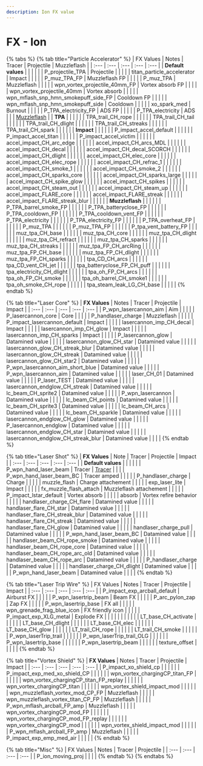 ```yaml
---
description: Ion FX value
---
```


# FX - Ion

{% tabs %}
{% tab title="Particle Accelerator" %}
| FX Values | Notes | Tracer | Projectile | Muzzleflash |
| :--- | :--- | :--- | :--- | :--- |
| **Default values** |  |  |  |  |
| P\_projectile\_TPA | Projectile |  |  |  |
| titan\_particle\_accelerator | Impact |  |  |  |
| P\_muz\_TPA\_FP | Muzzleflash FP |  |  |  |
| P\_muz\_TPA | Muzzleflash |  |  |  |
| wpn\_vortex\_projectile\_40mm\_FP | Vortex absorb FP |  |  |  |
| wpn\_vortex\_projectile\_40mm | Vortex absorb |  |  |  |
| wpn\_mflash\_snp\_hmn\_smokepuff\_side\_FP | Cooldown FP |  |  |  |
| wpn\_mflash\_snp\_hmn\_smokepuff\_side | Cooldown |  |  |  |
| xo\_spark\_med | Burnout |  |  |  |
| P\_TPA\_electricity\_FP | ADS FP |  |  |  |
| P\_TPA\_electricity | ADS |  |  | [Muzzleflash](https://gfycat.com/cooperativeperfumedeyra) |
| **TPA** |  |  |  |  |
| TPA\_trail\_CH\_rope |  |  |  |  |
| TPA\_trail\_CH\_tail |  |  |  |  |
| TPA\_trail\_CH\_dlight |  |  |  |  |
| TPA\_trail\_CH\_streaks |  |  |  |  |
| TPA\_trail\_CH\_spark |  |  |  |  |
| **Impact** |  |  |  |  |
| P\_impact\_accel\_default |  |  |  |  |
| P\_impact\_accel\_titan |  |  |  |  |
| P\_impact\_accel\_victim |  |  |  |  |
| accel\_impact\_CH\_arc\_edge |  |  |  |  |
| accel\_impact\_CH\_arcs\_MDL |  |  |  |  |
| accel\_impact\_CH\_decal |  |  |  |  |
| accel\_impact\_CH\_decal\_SCORCH |  |  |  |  |
| accel\_impact\_CH\_dlight |  |  |  |  |
| accel\_impact\_CH\_elec\_core |  |  |  |  |
| accel\_impact\_CH\_elec\_rope |  |  |  |  |
| accel\_impact\_CH\_refrac\_1 |  |  |  |  |
| accel\_impact\_CH\_smoke\_1 |  |  |  |  |
| accel\_impact\_CH\_smoke\_2 |  |  |  |  |
| accel\_impact\_CH\_sparks\_core |  |  |  |  |
| accel\_impact\_CH\_sparks\_large |  |  |  |  |
| accel\_impact\_CH\_spike\_glow |  |  |  |  |
| accel\_impact\_CH\_spikes |  |  |  |  |
| accel\_impact\_CH\_steam\_out |  |  |  |  |
| accel\_impact\_CH\_steam\_up |  |  |  |  |
| accel\_impact\_FLARE\_core |  |  |  |  |
| accel\_impact\_FLARE\_streak |  |  |  |  |
| accel\_impact\_FLARE\_streak\_blur |  |  |  |  |
| **Muzzleflash** |  |  |  |  |
| P\_TPA\_barrel\_smoke\_FP |  |  |  |  |
| P\_TPA\_batteryclose\_FP |  |  |  |  |
| P\_TPA\_cooldown\_FP |  |  |  |  |
| P\_TPA\_cooldown\_vent\_FP |  |  |  |  |
| P\_TPA\_electricity |  |  |  |  |
| P\_TPA\_electricity\_FP |  |  |  |  |
| P\_TPA\_overheat\_FP |  |  |  |  |
| P\_muz\_TPA |  |  |  |  |
| P\_muz\_TPA\_FP |  |  |  |  |
| P\_tpa\_vent\_battery\_FP |  |  |  |  |
| muz\_tpa\_CH\_base |  |  |  |  |
| muz\_tpa\_CH\_core |  |  |  |  |
| muz\_tpa\_CH\_dlight |  |  |  |  |
| muz\_tpa\_CH\_refract |  |  |  |  |
| muz\_tpa\_CH\_sparks |  |  |  |  |
| muz\_tpa\_CH\_streaks |  |  |  |  |
| muz\_tpa\_FP\_CH\_arcRing |  |  |  |  |
| muz\_tpa\_FP\_CH\_base |  |  |  |  |
| muz\_tpa\_FP\_CH\_dlight |  |  |  |  |
| muz\_tpa\_FP\_CH\_sparks |  |  |  |  |
| tpa\_CD\_CH\_arcs |  |  |  |  |
| tpa\_CD\_vent\_CH\_jet |  |  |  |  |
| tpa\_batteryclose\_FP\_CH\_puff |  |  |  |  |
| tpa\_electricity\_CH\_dlight |  |  |  |  |
| tpa\_oh\_FP\_CH\_arcs |  |  |  |  |
| tpa\_oh\_FP\_CH\_smoke |  |  |  |  |
| tpa\_oh\_barrel\_CH\_smoke1 |  |  |  |  |
| tpa\_oh\_smoke\_CH\_rope |  |  |  |  |
| tpa\_steam\_leak\_LG\_CH\_base |  |  |  |  |
{% endtab %}

{% tab title="Laser Core" %}
| **FX Values** | Notes | Tracer | Projectile | Impact |
| :--- | :--- | :--- | :--- | :--- |
| P\_wpn\_lasercannon\_aim | Aim |  |  |  |
| P\_lasercannon\_core | Core |  |  |  |
| P\_handlaser\_charge | Muzzleflash |  |  |  |
| P\_impact\_lasercannon\_default | Impact |  |  |  |
| lasercannon\_imp\_CH\_decal | Impact |  |  |  |
| lasercannon\_imp\_CH\_glow | Impact |  |  |  |
| lasercannon\_imp\_CH\_sparks | Impact |  |  |  |
| P\_lasercannon\_glow | Datamined value |  |  |  |
| lasercannon\_glow\_CH\_star | Datamined value |  |  |  |
| lasercannon\_glow\_CH\_streak\_blur | Datamined value |  |  |  |
| lasercannon\_glow\_CH\_streak | Datamined value |  |  |  |
| lasercannon\_glow\_CH\_star2 | Datamined value |  |  |  |
| P\_wpn\_lasercannon\_aim\_short\_blue | Datamined value |  |  |  |
| P\_wpn\_lasercannon\_aim | Datamined value |  |  |  |
| laser\_CH\_01 | Datamined value |  |  |  |
| P\_laser\_TEST | Datamined value |  |  |  |
| lasercannon\_endglow\_CH\_streak | Datamined value |  |  |  |
| lc\_beam\_CH\_sprite2 | Datamined value |  |  |  |
| P\_wpn\_lasercannon | Datamined value |  |  |  |
| lc\_beam\_CH\_points | Datamined value |  |  |  |
| lc\_beam\_CH\_sprite3 | Datamined value |  |  |  |
| lc\_beam\_CH\_arcs | Datamined value |  |  |  |
| lc\_beam\_CH\_sparkle | Datamined value |  |  |  |
| lasercannon\_endglow\_CH\_glow | Datamined value |  |  |  |
| P\_lasercannon\_endglow | Datamined value |  |  |  |
| lasercannon\_endglow\_CH\_star | Datamined value |  |  |  |
| lasercannon\_endglow\_CH\_streak\_blur | Datamined value |  |  |  |
{% endtab %}

{% tab title="Laser Shot" %}
| **FX Values** | Note | Tracer | Projectile | Impact |
| :--- | :--- | :--- | :--- | :--- |
| **Default values** |  |  |  |  |
| P\_wpn\_hand\_laser\_beam | Tracer | [Tracer](https://gfycat.com/specificuntimelyharvestmen) |  |  |
| P\_wpn\_hand\_laser\_beam\_BC | Tracer amped |  |  |  |
| P\_handlaser\_charge | Charge |  |  |  |
| muzzle\_flash | Charge attachement |  |  |  |
| exp\_laser\_lite | Impact |  |  |  |
| fx\_muzzle\_flash\_attach | Muzzleflash attachement |  |  |  |
| P\_impact\_lstar\_default | Vortex absorb |  |  |  |
| absorb | Vortex refire behavior |  |  |  |
| handlaser\_charge\_CH\_flare | Datamined value |  |  |  |
| handlaser\_flare\_CH\_star | Datamined value |  |  |  |
| handlaser\_flare\_CH\_streak\_blur | Datamined value |  |  |  |
| handlaser\_flare\_CH\_streak | Datamined value |  |  |  |
| handlaser\_flare\_CH\_glow | Datamined value |  |  |  |
| handlaser\_charge\_pull | Datamined value |  |  |  |
| P\_wpn\_hand\_laser\_beam\_BC | Datamined value |  |  |  |
| handlaser\_beam\_CH\_rope\_smoke | Datamined value |  |  |  |
| handlaser\_beam\_CH\_rope\_core | Datamined value |  |  |  |
| handlaser\_beam\_CH\_rope\_arc\_old | Datamined value |  |  |  |
| handlaser\_beam\_CH\_rope\_arc | Datamined value |  |  |  |
| P\_handlaser\_charge | Datamined value |  |  |  |
| handlaser\_charge\_CH\_dlight | Datamined value |  |  |  |
| P\_wpn\_hand\_laser\_beam | Datamined value |  |  |  |
{% endtab %}

{% tab title="Laser Trip Wire" %}
| FX Values | Notes | Tracer | Projectile | Impact |
| :--- | :--- | :--- | :--- | :--- |
| P\_impact\_exp\_arcball\_default | Airburst FX |  |  |  |
| P\_wpn\_lasertrip\_beam | Beam FX |  |  |  |
| P\_arc\_pylon\_zap | Zap FX |  |  |  |
| P\_wpn\_lasertrip\_base | FX all |  |  |  |
| wpn\_grenade\_frag\_blue\_icon | FX friendly icon |  |  |  |
| P\_impact\_exp\_XLG\_metal | Explode FX |  |  |  |
|  |  |  |  |  |
| LT\_base\_CH\_activate |  |  |  |  |
| LT\_base\_CH\_dlight |  |  |  |  |
| LT\_base\_CH\_elec |  |  |  |  |
| LT\_base\_CH\_glow |  |  |  |  |
| LT\_trail\_CH\_rope |  |  |  |  |
| LT\_trail\_CH\_smoke |  |  |  |  |
| P\_wpn\_laserTrip\_trail |  |  |  |  |
| P\_wpn\_laserTrip\_trail\_OLG |  |  |  |  |
| P\_wpn\_lasertrip\_base |  |  |  |  |
| P\_wpn\_lasertrip\_beam |  |  |  |  |
| texture\_offset |  |  |  |  |
{% endtab %}

{% tab title="Vortex Shield" %}
| **FX Values** | Notes | Tracer | Projectile | Impact |
| :--- | :--- | :--- | :--- | :--- |
| P\_impact\_xo\_shield\_cp |  |  |  |  |
| P\_impact\_exp\_med\_xo\_shield\_CP |  |  |  |  |
| wpn\_vortex\_chargingCP\_titan\_FP |  |  |  |  |
| wpn\_vortex\_chargingCP\_titan\_FP\_replay |  |  |  |  |
| wpn\_vortex\_chargingCP\_titan |  |  |  |  |
| wpn\_vortex\_shield\_impact\_mod |  |  |  |  |
| wpn\_muzzleflash\_vortex\_mod\_CP\_FP | Muzzleflash |  |  |  |
| wpn\_muzzleflash\_vortex\_titan\_CP\_FP | Muzzleflash |  |  |  |
| P\_wpn\_mflash\_arcball\_FP\_amp | Muzzleflash |  |  |  |
| wpn\_vortex\_chargingCP\_mod\_FP |  |  |  |  |
| wpn\_vortex\_chargingCP\_mod\_FP\_replay |  |  |  |  |
| wpn\_vortex\_chargingCP\_mod |  |  |  |  |
| wpn\_vortex\_shield\_impact\_mod |  |  |  |  |
| P\_wpn\_mflash\_arcball\_FP\_amp | Muzzleflash |  |  |  |
| P\_impact\_exp\_emp\_med\_air |  |  |  |  |
{% endtab %}

{% tab title="Misc" %}
| FX Values | Notes | Tracer | Projectile |
| :--- | :--- | :--- | :--- |
| P\_ion\_moving\_proj |  |  |  |
{% endtab %}
{% endtabs %}

